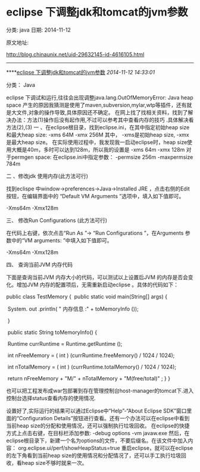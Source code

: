# eclipse 下调整jdk和tomcat的jvm参数

分类: java
日期: 2014-11-12

原文地址: 

http://blog.chinaunix.net/uid-29632145-id-4616105.html

------

****[eclipse 下调整jdk和tomcat的jvm参数]() *2014-11-12 14:33:01*

分类： Java

eclipse 下调试和运行,往往会出现调整java.lang.OutOfMemoryError: Java heap space 
产生的原因我猜测是使用了maven,subversion,mylar,wtp等插件，还有就是大文件,对象的操作导致,具体原因还不确定。 
在网上找了找相关资料，找到了解决办法：方法(1)操作后没有起作用,不过可以参考其中查看内存的技巧 .具体解决看方法(2),(3)
一 、在eclipse根目录，找到eclipse.ini，在其中指定初始heap 
size和最大heap size: 
-xms 64M 
-xmx 
256M 
其中， -xms是初始heap size, -xmx 是最大heap 
size。 
在实际使用过程中，我发现我一启动eclipse时，heap 
size使用大概是40m，多时可以达到128m，所以我的设置是 
-xms 
64m 
-xmx 128m 
对于permgen space: 
在eclipse.ini中指定参数： 
-permsize 
256m 
-maxpermsize 
784m  

二 、修改jdk 使用内存(此方法可行)

找到eclispe 中window->preferences->Java->Installed JRE ，点击右侧的Edit 
按钮，在编辑界面中的 “Default VM Arguments ”选项中，填入如下值即可。

-Xms64m -Xmx128m

三、    修改Run Configurations (此方法可行)

在代码上右键，依次点击“Run As ”-> “Run Configurations ”，在Arguments 参数中的“VM arguments: 
”中填入如下值即可。

-Xms64m -Xmx128m

四、    查询当前JVM 内存代码

下面是查询当前JVM 内存大小的代码，可以测试以上设置后JVM 的内存是否会变化。增加JVM 内存的配置项后，无需重新启动eclipse 
。具体的代码如下：

public class TestMemory {
​    public static void main(String[] args) {

​       System. out .println( " 内存信息 :" + toMemoryInfo ());

​    }

​    public static String toMemoryInfo() {

​       Runtime currRuntime = Runtime.getRuntime ();

​       int nFreeMemory = ( int ) (currRuntime.freeMemory() / 1024 / 
1024);

​       int nTotalMemory = ( int ) (currRuntime.totalMemory() / 1024 / 
1024);

​       return nFreeMemory + "M/" + nTotalMemory + "M(free/total)" ;
}
}

也可以把工程发布成war包部署到存在管理控制台host-manager的tomcat下.进入控制台选择status查看内存的使用情况.

设置好了,实际运行的结果可以通过Eclipse中“Help”-“About Eclipse SDK”窗口里面的“Configuration Details”按钮进行查看。还有一个办法可以在eclipse中看到当前heap size的分配和使用情况，还可以强制执行垃圾回收。 
在eclipse的快捷方式上点击右键，在目标栏添加参数: 
-debug 
options -vm 
javaw.exe 
然后，在eclipse根目录下，新建一个名为options的文件，不要后缀名。在该文件中加入内容： 
org.eclipse.ui/perf/showHeapStatus=true 
重启eclipse，就可以在eclipse的左下角看到当前heap 
size的使用情况和分配情况了，还可以手工执行垃圾回收，看heap size不够时就来一次。